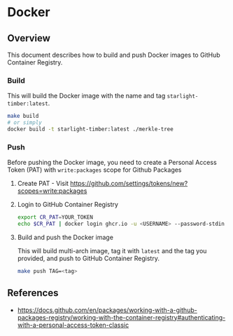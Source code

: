 # Docker

## Overview

This document describes how to build and push Docker images to GitHub Container Registry.

### Build

This will build the Docker image with the name and tag `starlight-timber:latest`.

```bash
make build
# or simply
docker build -t starlight-timber:latest ./merkle-tree
```

### Push

Before pushing the Docker image, you need to create a Personal Access Token (PAT) with `write:packages` scope for Github Packages

1. Create PAT - Visit <https://github.com/settings/tokens/new?scopes=write:packages>
2. Login to GitHub Container Registry

    ```bash
    export CR_PAT=YOUR_TOKEN
    echo $CR_PAT | docker login ghcr.io -u <USERNAME> --password-stdin
    ```

3. Build and push the Docker image

    This will build multi-arch image, tag it with `latest` and the tag you provided, and push to GitHub Container Registry.

    ```bash
    make push TAG=<tag>
    ```

## References

- <https://docs.github.com/en/packages/working-with-a-github-packages-registry/working-with-the-container-registry#authenticating-with-a-personal-access-token-classic>
